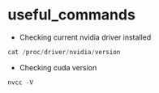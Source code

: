 # useful_commands

- Checking current nvidia driver installed

```python
cat /proc/driver/nvidia/version
```

- Checking cuda version

```python
nvcc -V
```
